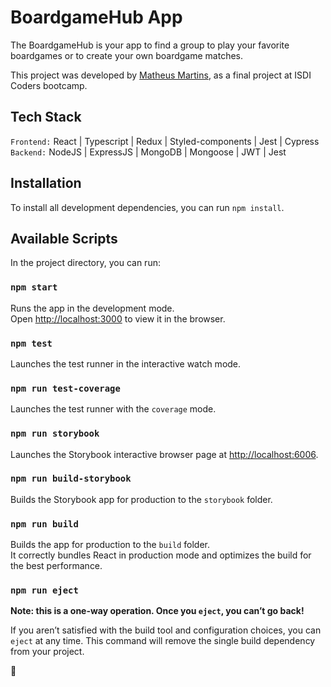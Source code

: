 # BoardgameHub App

The BoardgameHub is your app to find a group to play your favorite boardgames or to create your own boardgame matches.

This project was developed by [Matheus Martins](https://github.com/matheusvmm13), as a final project at ISDI Coders bootcamp.

## Tech Stack

`Frontend:` React | Typescript | Redux | Styled-components | Jest | Cypress
`Backend:` NodeJS | ExpressJS | MongoDB | Mongoose | JWT | Jest

## Installation

To install all development dependencies, you can run `npm install`.

## Available Scripts

In the project directory, you can run:

### `npm start`

Runs the app in the development mode.\
Open [http://localhost:3000](http://localhost:3000) to view it in the browser.

### `npm test`

Launches the test runner in the interactive watch mode.

### `npm run test-coverage`

Launches the test runner with the `coverage` mode.

### `npm run storybook`

Launches the Storybook interactive browser page at [http://localhost:6006](http://localhost:6006).

### `npm run build-storybook`

Builds the Storybook app for production to the `storybook` folder.

### `npm run build`

Builds the app for production to the `build` folder.\
It correctly bundles React in production mode and optimizes the build for the best performance.

### `npm run eject`

**Note: this is a one-way operation. Once you `eject`, you can’t go back!**

If you aren’t satisfied with the build tool and configuration choices, you can `eject` at any time. This command will remove the single build dependency from your project.

🖖
